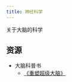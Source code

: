 ```yaml
---
title: 神经科学
---
```


关于大脑的科学

## 资源
* 大脑科普书
  * [《重塑超级大脑》](../resource/reshaping-the-super-brain.md)
